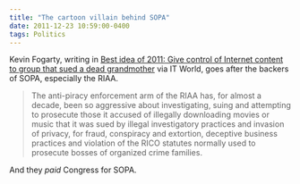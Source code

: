 ```yaml
---
title: "The cartoon villain behind SOPA"
date: 2011-12-23 10:59:00-0400
tags: Politics
---
```


Kevin Fogarty, writing in [Best idea of 2011: Give control of Internet content to group that sued a dead grandmother](http://m.itworld.com/security/234685/best-idea-2011-give-control-internet-content-group-sued-dead-grandmother) via IT World, goes after the backers of SOPA, especially the RIAA.

> The anti-piracy enforcement arm of the RIAA has, for almost a decade, been so aggressive about investigating, suing and attempting to prosecute those it accused of illegally downloading movies or music that it was sued by illegal investigatory practices and invasion of privacy, for fraud, conspiracy and extortion, deceptive business practices and violation of the RICO statutes normally used to prosecute bosses of organized crime families.

And they *paid* Congress for SOPA.
